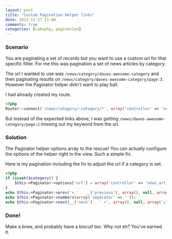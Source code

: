 ```yaml
---
layout: post
title: "Custom Pagination Helper links"
date: 2013-11-27 11:00
comments: true
categories: [cakephp, pagination]
---
```

### Scenario
You are paginating a set of records but you want to use a custom url for that specific filter. For me this was pagination a set of news articles by category.

The url I wanted to use was `/news/category/daves-awesome-category` and then paginating results on `/news/category/daves-awesome-category/page:3`. However the Paginator helper didn't want to play ball.

I had already created my route.

```php
<?php
Router::connect('/news/category/:category/*', array('controller' => 'news_articles', 'action' => 'index'), array('category' => '[a-z0-9-]+', 'pass' => array('category')));
```

But instead of the expected links above, I was getting `/news/daves-awesome-category/page:2` missing out my keyword from the url.

### Solution
The Paginator helper options array to the rescue! You can actually configure the options of the helper right in the view. Such a simple fix.

Here is my pagination including the fix to adjust the url if a category is set.

```php
<?php
if (isset($category)) {
	$this->Paginator->options['url'] = array('controller' => 'news_articles', 'action' => 'index', 'category' => $category['NewsCategory']['slug']);
}
echo $this->Paginator->prev('< ' . __('previous'), array(), null, array('class' => 'prev disabled'));
echo $this->Paginator->numbers(array('separator' => ''));
echo $this->Paginator->next(__('next') . ' >', array(), null, array('class' => 'next disabled'));
```

### Done!
Make a brew, and probably have a biscuit too. Why not eh? You've earned it.